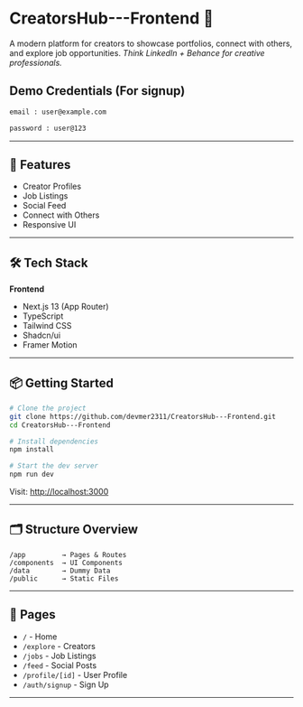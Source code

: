 # CreatorsHub---Frontend 🎨

A modern platform for creators to showcase portfolios, connect with others, and explore job opportunities.
*Think LinkedIn + Behance for creative professionals.*

## Demo Credentials (For signup)

```bash
email : user@example.com

password : user@123
```

---

## 🚀 Features

* Creator Profiles
* Job Listings
* Social Feed
* Connect with Others
* Responsive UI

---

## 🛠️ Tech Stack

**Frontend**

* Next.js 13 (App Router)
* TypeScript
* Tailwind CSS
* Shadcn/ui
* Framer Motion

---

## 📦 Getting Started

```bash
# Clone the project
git clone https://github.com/devmer2311/CreatorsHub---Frontend.git
cd CreatorsHub---Frontend

# Install dependencies
npm install

# Start the dev server
npm run dev
```

Visit: [http://localhost:3000](http://localhost:3000)

---

## 🗂️ Structure Overview

```
/app         → Pages & Routes
/components  → UI Components
/data        → Dummy Data
/public      → Static Files
```

---

## 📌 Pages

* `/` - Home
* `/explore` - Creators
* `/jobs` - Job Listings
* `/feed` - Social Posts
* `/profile/[id]` - User Profile
* `/auth/signup` - Sign Up

---



